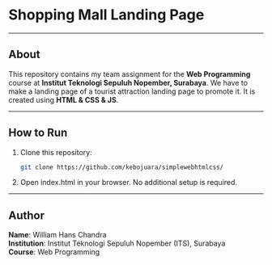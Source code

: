 # Shopping Mall Landing Page

---

## About
This repository contains my team assignment for the **Web Programming** course at **Institut Teknologi Sepuluh Nopember, Surabaya**.  We have to make a landing page of a tourist attraction landing page to promote it. It is created using **HTML & CSS & JS**.

---

## How to Run
1. Clone this repository:
   ```bash
   git clone https://github.com/kebojuara/simplewebhtmlcss/
2. Open index.html in your browser.
No additional setup is required.

---

## Author
**Name**: William Hans Chandra  
**Institution**: Institut Teknologi Sepuluh Nopember (ITS), Surabaya  
**Course**: Web Programming  

